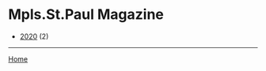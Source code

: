 # Mpls.St.Paul Magazine

  * [2020](./mpls-st-paul-magazine-2020.md) (2)

----

[Home](../index.md)
